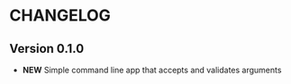 # CHANGELOG

## Version 0.1.0

* **NEW** Simple command line app that accepts and validates arguments